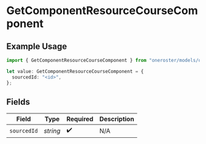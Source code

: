 # GetComponentResourceCourseComponent

## Example Usage

```typescript
import { GetComponentResourceCourseComponent } from "oneroster/models/operations";

let value: GetComponentResourceCourseComponent = {
  sourcedId: "<id>",
};
```

## Fields

| Field              | Type               | Required           | Description        |
| ------------------ | ------------------ | ------------------ | ------------------ |
| `sourcedId`        | *string*           | :heavy_check_mark: | N/A                |
